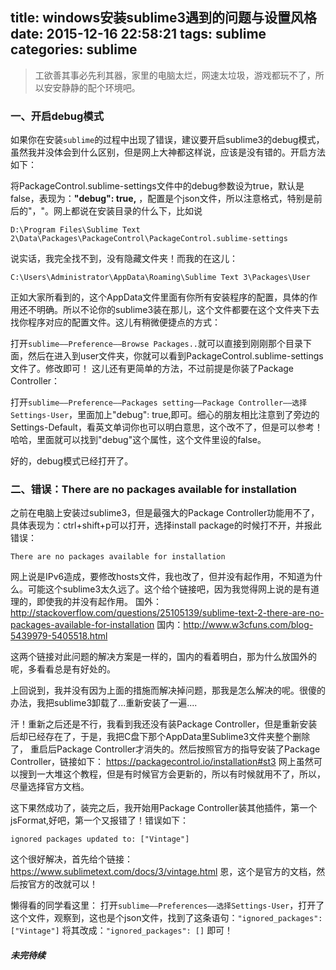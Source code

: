 title: windows安装sublime3遇到的问题与设置风格
date: 2015-12-16 22:58:21
tags: sublime
categories: sublime
---
> 工欲善其事必先利其器，家里的电脑太烂，网速太垃圾，游戏都玩不了，所以安安静静的配个环境吧。

### 一、开启debug模式
如果你在安装`sublime`的过程中出现了错误，建议要开启sublime3的debug模式，虽然我并没体会到什么区别，但是网上大神都这样说，应该是没有错的。开启方法如下：

将PackageControl.sublime-settings文件中的debug参数设为true，默认是false，表现为：**"debug": true,**  ，配置是个json文件，所以注意格式，特别是前后的"，"。网上都说在安装目录的什么下，比如说

`D:\Program Files\Sublime Text 2\Data\Packages\PackageControl\PackageControl.sublime-settings`

说实话，我完全找不到，没有隐藏文件夹！而我的在这儿：

`C:\Users\Administrator\AppData\Roaming\Sublime Text 3\Packages\User`
<!-- more -->
正如大家所看到的，这个AppData文件里面有你所有安装程序的配置，具体的作用还不明确。所以不论你的sublime3装在那儿，这个文件都要在这个文件夹下去找你程序对应的配置文件。这儿有稍微便捷点的方式：

打开`sublime——Preference——Browse Packages..`就可以直接到刚刚那个目录下面，然后在进入到user文件夹，你就可以看到PackageControl.sublime-settings文件了。修改即可！
这儿还有更简单的方法，不过前提是你装了Package Controller：

打开`sublime——Preference——Packages setting——Package Controller——选择Settings-User`，里面加上"debug": true,即可。细心的朋友相比注意到了旁边的Settings-Default，看英文单词你也可以明白意思，这个改不了，但是可以参考！哈哈，里面就可以找到"debug"这个属性，这个文件里设的false。

好的，debug模式已经打开了。

### 二、错误：There are no packages available for installation
 之前在电脑上安装过sublime3，但是最强大的Package Controller功能用不了，具体表现为：ctrl+shift+p可以打开，选择install package的时候打不开，并报此错误：

    There are no packages available for installation

 网上说是IPv6造成，要修改hosts文件，我也改了，但并没有起作用，不知道为什么。可能这个sublime3太久远了。这个给个链接吧，因为我觉得网上说的是有道理的，即使我的并没有起作用。
    国外：http://stackoverflow.com/questions/25105139/sublime-text-2-there-are-no-packages-available-for-installation
    国内：http://www.w3cfuns.com/blog-5439979-5405518.html
   
 这两个链接对此问题的解决方案是一样的，国内的看着明白，那为什么放国外的呢，多看看总是有好处的。
    
上回说到，我并没有因为上面的措施而解决掉问题，那我是怎么解决的呢。很傻的办法，我把sublime3卸载了...重新安装了一遍....

汗！重新之后还是不行，我看到我还没有装Package Controller，但是重新安装后却已经存在了，于是，我把C盘下那个AppData里Sublime3文件夹整个删除了， 重启后Package Controller才消失的。然后按照官方的指导安装了Package Controller，链接如下：
    https://packagecontrol.io/installation#st3
网上虽然可以搜到一大堆这个教程，但是有时候官方会更新的，所以有时候就用不了，所以，尽量选择官方文档。
    
这下果然成功了，装完之后，我开始用Package Controller装其他插件，第一个jsFormat,好吧，第一个又报错了！错误如下：

    ignored packages updated to: ["Vintage"]

这个很好解决，首先给个链接：
https://www.sublimetext.com/docs/3/vintage.html
恩，这个是官方的文档，然后按官方的改就可以！

懒得看的同学看这里：
打开`sublime——Preferences——选择Settings-User`，打开了这个文件，观察到，这也是个json文件，找到了这条语句：`"ignored_packages": ["Vintage"]`
将其改成：`"ignored_packages": []`  即可！
    
##### 未完待续
    
